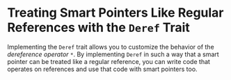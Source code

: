 # Treating Smart Pointers Like Regular References with the `Deref` Trait

Implementing the `Deref` trait allows you to customize the behavior of the
*dereference operator* `*`. By implementing `Deref` in such a way that a smart
pointer can be treated like a regular reference, you can write code that
operates on references and use that code with smart pointers too.
